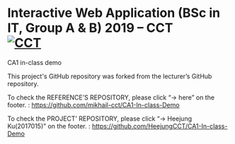 # Interactive Web Application (BSc in IT, Group A & B) 2019 – CCT<br/>[![CCT](https://www.cct.ie/wp-content/themes/hdcct/img/atoms/logo.jpg)](http://cct.ie)

CA1 in-class demo

This project's GitHub repository was forked from the lecturer’s GitHub repository.

To check the REFERENCE’S REPOSITORY, please click “→ here” on the footer.
: https://github.com/mikhail-cct/CA1-In-class-Demo  

To check the PROJECT’ REPOSITORY, please click “→ Heejung Ku(2017015)” on the footer.
: https://github.com/HeejungCCT/CA1-In-class-Demo 
